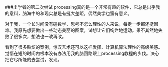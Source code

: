 ###出学者的第二次尝试
processing真的是一个非常有趣的软件，它总是出乎我的意料，脑海中的和现实总是有挺大差距，偶然美学也蛮有意义。

对于我，一个长时间没有碰数学、思考不怎么理性的人来说，每走一步都还挺困难。我原先想要做出一些动态美丽的图案，试想让它们绚烂地运动。果不其然地失败了很多次，想法也一改再改。

看到了很多酷炫的案例，惊叹艺术还可以这样发挥、计算机算法理性的高级美感。觉悟在短的时间内根本没有办法用我的脑回路跟上processing教程的步伐。决心把它尽所能的去尝试，发现。

